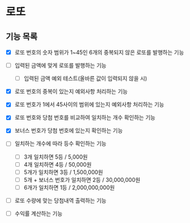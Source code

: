 # 로또

## 기능 목록
- [X] 로또 번호의 숫자 범위가 1~45인 6개의 중복되지 않은 로또를 발행하는 기능
- [ ] 입력된 금액에 맞게 로또를 발행하는 기능 
  - [ ] 입력된 금액 예외 테스트(올바른 값이 입력되지 않을 시)
- [X] 로또 번호의 중복이 있는지 예외사항 처리하는 기능
- [X] 로또 번호가 1에서 45사이의 범위에 있는지 예외사항 처리하는 기능
- [X] 로또 번호와 당첨 번호를 비교하여 일치하는 개수 확인하는 기능 
- [X] 보너스 번호가 당첨 번호에 있는지 확인하는 기능
- [ ] 일치하는 개수에 따라 등수 확인하는 기능 
    - [ ] 3개 일치하면 5등 / 5,000원
    - [ ] 4개 일치하면 4등 / 50,000원
    - [ ] 5개가 일치하면 3등 / 1,500,000원
    - [ ] 5개 + 보너스 번호가 일치하면 2등 / 30,000,000원
    - [ ] 6개가 일치하면 1등 / 2,000,000,000원
- [ ] 로또 수량에 맞는 당첨내역 출력하는 기능
- [ ] 수익률 계산하는 기능

